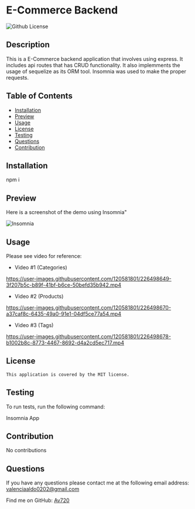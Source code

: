 
  
  # E-Commerce Backend


![Github License](https://img.shields.io/badge/license-MIT-red.svg)

## Description 
This is a E-Commerce backend application that involves using express. It includes api routes that has CRUD functionality. It also implemments the usage of sequelize as its ORM tool. Insomnia was used to make the proper requests.

## Table of Contents 

- [Installation](#installation)
- [Preview](#preview)
- [Usage](#usage)
- [License](#license)
- [Testing](#testing)
- [Questions](#questions)
- [Contribution](#contribution)

## Installation 
npm i

## Preview

Here is a screenshot of the demo using Insomnia" 

![Insomnia](https://user-images.githubusercontent.com/120581801/226498798-604db362-24ec-434d-a879-87354883adb5.png)


## Usage 
Please see video for reference: 

- Video #1 (Categories)


https://user-images.githubusercontent.com/120581801/226498649-3f207b5c-b89f-41bf-b6ce-50befd35b942.mp4

- Video #2 (Products)


https://user-images.githubusercontent.com/120581801/226498670-a37caf8c-6435-49a0-91e1-04df5ce77a54.mp4



- Video #3 (Tags)


https://user-images.githubusercontent.com/120581801/226498678-b1002b8c-8773-4467-8692-d4a2cd5ec717.mp4



## License
    This application is covered by the MIT license.

## Testing
To run tests, run the following command:

Insomnia App 

## Contribution 
No contributions

## Questions 
If you have any questions please contact me at the following email address: valenciaaldo0202@gmail.com

Find me on GitHub: [Av720](Https://github.com/Av720)


